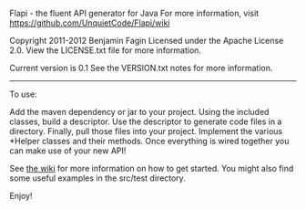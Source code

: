 Flapi - the fluent API generator for Java
For more information, visit https://github.com/UnquietCode/Flapi/wiki

Copyright 2011-2012 Benjamin Fagin
Licensed under the Apache License 2.0.
View the LICENSE.txt file for more information.

Current version is 0.1
See the VERSION.txt notes for more information.

-------------------------------------------
To use:

Add the maven dependency or jar to your project. Using the included classes,
build a descriptor. Use the descriptor to generate code files in a directory.
Finally, pull those files into your project. Implement the various *Helper
classes and their methods. Once everything is wired together you can make
use of your new API!

See [the wiki](Home) for more information on how to get started. You might also
find some useful examples in the src/test directory.


Enjoy!